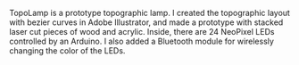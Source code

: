 TopoLamp is a prototype topographic lamp. I created the topographic layout with bezier curves in Adobe Illustrator, and made a prototype with stacked laser cut pieces of wood and acrylic. Inside, there are 24 NeoPixel LEDs controlled by an Arduino. I also added a Bluetooth module for wirelessly changing the color of the LEDs.
